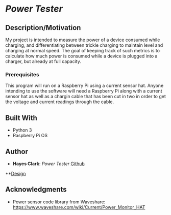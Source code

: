 # *Power Tester*
## Description/Motivation

My project is intended to measure the power of a device consumed while charging, and differentiating between trickle charging to maintain level and charging at normal speed. The goal of keeping track of such metrics is to calculate how much power is consumed while a device is plugged into a charger, but already at full capacity.

### Prerequisites

This program will run on a Raspberry Pi using a current sensor hat. Anyone intending to use the software will need a Raspberry Pi along with a current sensor hat as well as a chargin cable that has been cut in two in order to get the voltage and current readings through the cable.

## Built With

- Python 3
- Raspberry Pi OS

## Author

- **Hayes Clark**: *Power Tester* [Github](https://github.com/clarkh97/)

**[Design](design.md)

## Acknowledgments

- Power sensor code library from Waveshare: https://www.waveshare.com/wiki/Current/Power_Monitor_HAT


